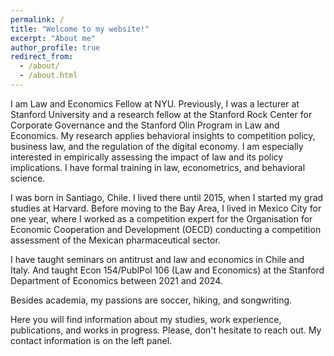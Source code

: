 ```yaml
---
permalink: /
title: "Welcome to my website!"
excerpt: "About me"
author_profile: true
redirect_from:
  - /about/
  - /about.html
---
```



I am Law and Economics Fellow at NYU. Previously, I was a lecturer at Stanford University and a research fellow at the Stanford Rock Center for Corporate Governance and the Stanford Olin Program in Law and Economics. My research applies behavioral insights to competition policy, business law, and the regulation of the digital economy. I am especially interested in empirically assessing the impact of law and its policy implications. I have formal training in law, econometrics, and behavioral science.

I was born in Santiago, Chile. I lived there until 2015, when I started my grad studies at Harvard. Before moving to the Bay Area, I lived in Mexico City for one year, where I worked as a competition expert for the Organisation for Economic Cooperation and Development (OECD) conducting a competition assessment of the Mexican pharmaceutical sector.

I have taught seminars on antitrust and law and economics in Chile and Italy. And taught Econ 154/PublPol 106 (Law and Economics) at the Stanford Department of Economics between 2021 and 2024. 

Besides academia, my passions are soccer, hiking, and songwriting.

Here you will find information about my studies, work experience, publications, and works in progress. Please, don't hesitate to reach out. My contact information is on the left panel.
